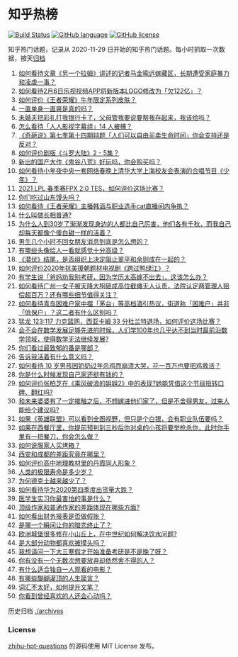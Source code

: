 # 知乎热榜
[![Build Status](https://github.com/ToWeLong/zhihu-hot-questions/workflows/CI/badge.svg)](https://github.com/ToWeLong/zhihu-hot-questions/actions)
[![GitHub language](https://img.shields.io/badge/language-golang-orange.svg)](https://golang.org/)
[![GitHub license](https://img.shields.io/github/license/ToWeLong/zhihu-hot-questions)](https://github.com/ToWeLong/zhihu-hot-questions/blob/main/LICENSE)

知乎热门话题，记录从 2020-11-29 日开始的知乎热门话题。每小时抓取一次数据，按天[归档](./archives)

<!-- BEGIN -->

1. [如何看待文章《另一个拉姆》讲述的记者马金瑜远嫁藏区，长期遭受家庭暴力和凌虐一事？](https://www.zhihu.com/question/443154151)
1. [如何看待2月6日乐视视频APP将新版本LOGO修改为「欠122亿」？](https://www.zhihu.com/question/443183209)
1. [如何评价《王者荣耀》牛年限定系列皮肤？](https://www.zhihu.com/question/443191027)
1. [一直单身一直爽是真的吗？](https://www.zhihu.com/question/330412814)
1. [未婚夫把彩礼打我银行卡了，父母管我要说要帮我存起来，我该给吗？](https://www.zhihu.com/question/442994514)
1. [怎么看待「人人影视字幕组」14 人被捕？](https://www.zhihu.com/question/442667356)
1. [《奇葩说》第七季第十四期辩题「人们可以自由买卖生命时间」你会支持还是反对？](https://www.zhihu.com/question/442917510)
1. [如何评价剧版《斗罗大陆》2 - 5集？](https://www.zhihu.com/question/443129219)
1. [新出的国产大作《鬼谷八荒》好玩吗，你会购买吗？](https://www.zhihu.com/question/442267375)
1. [如何看待小年夜中央一套网络春晚上清华大学上海校友会表演的合唱节目《少年》？](https://www.zhihu.com/question/442905594)
1. [2021 LPL 春季赛FPX 2:0 TES，如何评价这场比赛？](https://www.zhihu.com/question/443184853)
1. [你们吃过山东馒头吗？](https://www.zhihu.com/question/361625056)
1. [如何看待《王者荣耀》主播韩涵与职业选手cat直播间内争执？](https://www.zhihu.com/question/442893588)
1. [什么叫做长相普通?](https://www.zhihu.com/question/351006112)
1. [为什么人到30岁了渐渐发现身边的人都比自己厉害，他们各有千秋，而我自己却每天都像个傻白甜一样的活着？](https://www.zhihu.com/question/442671689)
1. [男生几个小时不回女朋友消息到底是怎么想的？](https://www.zhihu.com/question/265396838)
1. [有哪些头像给人一看就感觉十分高级？](https://www.zhihu.com/question/441459020)
1. [《潜伏》结尾，是否组织上决定阻止翠平和余则成在一起的？](https://www.zhihu.com/question/47613057)
1. [如何评价2020年抗美援朝题材电视剧《跨过鸭绿江》？](https://www.zhihu.com/question/436744258)
1. [有学生说「爸妈劝我别考研，因为学历太高嫁不出去」，这该怎么办？](https://www.zhihu.com/question/442806238)
1. [如何看待广州一女子被天降大狗砸成高位截瘫无人认责，法院认定两管理人赔偿超百万？还有哪些细节值得关注？](https://www.zhihu.com/question/443024140)
1. [如何看待青岛困难户家中摆「茅台」等高档酒引热议，街道称「困难户」并非「低保户」？这二者有什么区别吗？](https://www.zhihu.com/question/442993579)
1. [猛龙 123:117 力克篮网，西亚卡姆 33 分杜兰特退场，如何评价这场比赛？](https://www.zhihu.com/question/443101247)
1. [会不会在数学发展足够先进的时候，人们学100年也几乎达不到当时最前沿数学领域，使得数学无法继续发展?](https://www.zhihu.com/question/437041378)
1. [你们看过最致郁的番是哪部？](https://www.zhihu.com/question/439786476)
1. [告诉我活着有什么意义吗？](https://www.zhihu.com/question/434738671)
1. [如何看待 10 岁男孩因奶奶过年杀鸡而崩溃大哭，花一百万也要把鸡救活？](https://www.zhihu.com/question/442811742)
1. [你是什么时候发现自己家还挺有钱的？](https://www.zhihu.com/question/360716785)
1. [如何评价张柏芝在《乘风破浪的姐姐2》中的表现?她能凭借这个节目扭转口碑、翻红吗?](https://www.zhihu.com/question/440703299)
1. [和未来婆婆有了一定接触之后，不想嫁进他们家了，但是不舍得男友，过来人能给个建议吗?](https://www.zhihu.com/question/442344424)
1. [如果《英雄联盟》可以看到全图视野，但只是个白银，会有职业队伍要吗？](https://www.zhihu.com/question/442642942)
1. [如果在西餐厅里，你提前预判到三秒后你对桌的小孩将要举枪杀你，此时你手里有一把餐刀，你会怎么做？](https://www.zhihu.com/question/432745799)
1. [如何说服家人买烤箱？](https://www.zhihu.com/question/29666862)
1. [西安和成都的差距究竟在哪里？](https://www.zhihu.com/question/24983736)
1. [如何评价高中地理教材里的丹霞同人形象？](https://www.zhihu.com/question/434559342)
1. [人类的极限寿命是多少岁？](https://www.zhihu.com/question/441028220)
1. [为何德克士越来越少了？](https://www.zhihu.com/question/321467749)
1. [如何看待华为2020第四季度出货量大跌？](https://www.zhihu.com/question/442259690)
1. [医学生实习你最害怕的事是什么？](https://www.zhihu.com/question/439727601)
1. [顶级作家和普通作家的差距体现在哪些方面?](https://www.zhihu.com/question/441968455)
1. [如何看出财务报表是否做假账？](https://www.zhihu.com/question/29442629)
1. [是哪一个瞬间让你的暗恋终止了？](https://www.zhihu.com/question/356186684)
1. [欧洲城堡很多修在小山丘上，在中世纪如何解决饮水问题?](https://www.zhihu.com/question/317646235)
1. [是大部分动物都喜欢被摸头吗？](https://www.zhihu.com/question/442523187)
1. [我想请问一下大三寒假才开始准备考研是不是晚了呀？](https://www.zhihu.com/question/435873246)
1. [你有没有一个无数次想要放弃却依然舍不得的人？](https://www.zhihu.com/question/437226334)
1. [有什么适合独自一人观看的电影？](https://www.zhihu.com/question/31772302)
1. [有哪些醍醐灌顶的人生箴言？](https://www.zhihu.com/question/294365165)
1. [词汇不太好，如何提升文笔？](https://www.zhihu.com/question/440683258)
1. [你看到曾经喜欢的人还会心动吗？](https://www.zhihu.com/question/439332766)

<!-- END -->

历史归档 [./archives](./archives)


### License
[zhihu-hot-questions](https://github.com/towelong/zhihu-hot-questions) 的源码使用 MIT License 发布。